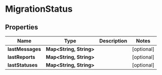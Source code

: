

# MigrationStatus

## Properties

Name | Type | Description | Notes
------------ | ------------- | ------------- | -------------
**lastMessages** | **Map&lt;String, String&gt;** |  |  [optional]
**lastReports** | **Map&lt;String, String&gt;** |  |  [optional]
**lastStatuses** | **Map&lt;String, String&gt;** |  |  [optional]



